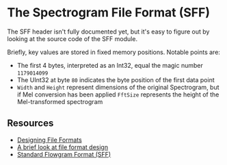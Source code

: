 # The Spectrogram File Format (SFF)

The SFF header isn't fully documented yet, but it's easy to figure out by looking at the source code of the SFF module.

Briefly, key values are stored in fixed memory positions. Notable points are:
* The first 4 bytes, interpreted as an Int32, equal the magic number `1179014099`
* The UInt32 at byte `80` indicates the byte position of the first data point
* `Width` and `Height` represent dimensions of the original Spectrogram, but if Mel conversion has been applied `FftSize` represents the height of the Mel-transformed spectrogram

## Resources
* [Designing File Formats](https://fadden.com/tech/file-formats.html)
* [A brief look at file format design](http://decoy.iki.fi/texts/filefd/filefd)
* [Standard Flowgram Format (SFF)](https://www.ncbi.nlm.nih.gov/Traces/trace.cgi?cmd=show&f=formats&m=doc&s=format#sff)
